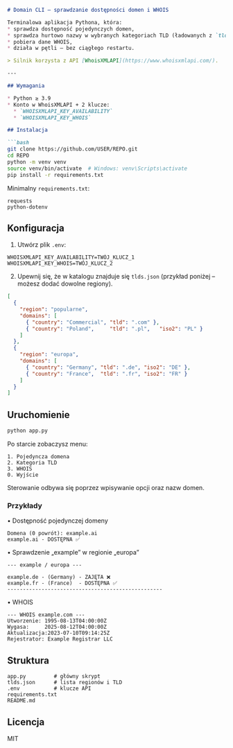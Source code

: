 ```markdown
# Domain CLI – sprawdzanie dostępności domen i WHOIS

Terminalowa aplikacja Pythona, która:
* sprawdza dostępność pojedynczych domen,
* sprawdza hurtowo nazwy w wybranych kategoriach TLD (ładowanych z `tlds.json`),
* pobiera dane WHOIS,
* działa w pętli – bez ciągłego restartu.

> Silnik korzysta z API [WhoisXMLAPI](https://www.whoisxmlapi.com/).

---

## Wymagania

* Python ≥ 3.9
* Konto w WhoisXMLAPI + 2 klucze:
  * `WHOISXMLAPI_KEY_AVAILABILITY`
  * `WHOISXMLAPI_KEY_WHOIS`

## Instalacja

```bash
git clone https://github.com/USER/REPO.git
cd REPO
python -m venv venv
source venv/bin/activate  # Windows: venv\Scripts\activate
pip install -r requirements.txt
```

Minimalny `requirements.txt`:

```
requests
python-dotenv
```

## Konfiguracja

1. Utwórz plik `.env`:

```
WHOISXMLAPI_KEY_AVAILABILITY=TWÓJ_KLUCZ_1
WHOISXMLAPI_KEY_WHOIS=TWÓJ_KLUCZ_2
```

2. Upewnij się, że w katalogu znajduje się `tlds.json`
   (przykład poniżej – możesz dodać dowolne regiony).

```json
[
  {
    "region": "popularne",
    "domains": [
      { "country": "Commercial", "tld": ".com" },
      { "country": "Poland",     "tld": ".pl",   "iso2": "PL" }
    ]
  },
  {
    "region": "europa",
    "domains": [
      { "country": "Germany", "tld": ".de", "iso2": "DE" },
      { "country": "France",  "tld": ".fr", "iso2": "FR" }
    ]
  }
]
```

## Uruchomienie

```bash
python app.py
```

Po starcie zobaczysz menu:

```
1. Pojedyncza domena
2. Kategoria TLD
3. WHOIS
0. Wyjście
```

Sterowanie odbywa się poprzez wpisywanie opcji oraz nazw domen.

### Przykłady

• Dostępność pojedynczej domeny
```
Domena (0 powrót): example.ai
example.ai - DOSTĘPNA ✅
```

• Sprawdzenie „example” w regionie „europa”
```
--- example / europa ---

example.de - (Germany) - ZAJĘTA ❌
example.fr - (France)  - DOSTĘPNA ✅
--------------------------------------------------
```

• WHOIS
```
--- WHOIS example.com ---
Utworzenie: 1995-08-13T04:00:00Z
Wygasa:     2025-08-12T04:00:00Z
Aktualizacja:2023-07-10T09:14:25Z
Rejestrator: Example Registrar LLC
```

## Struktura

```
app.py         # główny skrypt
tlds.json      # lista regionów i TLD
.env           # klucze API
requirements.txt
README.md
```

## Licencja

MIT
```
